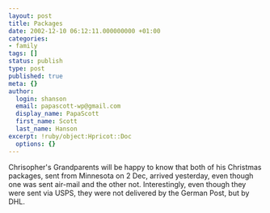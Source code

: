 ```yaml
---
layout: post
title: Packages
date: 2002-12-10 06:12:11.000000000 +01:00
categories:
- family
tags: []
status: publish
type: post
published: true
meta: {}
author:
  login: shanson
  email: papascott-wp@gmail.com
  display_name: PapaScott
  first_name: Scott
  last_name: Hanson
excerpt: !ruby/object:Hpricot::Doc
  options: {}
---
```

<p>Chrisopher's Grandparents will be happy to know that both of his Christmas packages, sent from Minnesota on 2 Dec,  arrived yesterday, even though one was sent air-mail and the other not. Interestingly, even though they were sent via USPS, they were not delivered by the German Post, but by DHL.</p>
